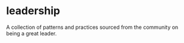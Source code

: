 # leadership
A collection of patterns and practices sourced from the community on being a great leader.

